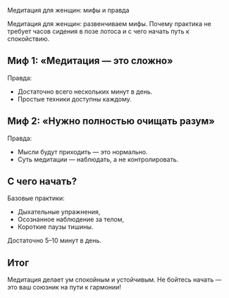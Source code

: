 Медитация для женщин: мифы и правда

Медитация для женщин: развенчиваем мифы. Почему практика не требует часов сидения в позе лотоса и с чего начать путь к спокойствию.

## Миф 1: «Медитация — это сложно»

Правда:

* Достаточно всего нескольких минут в день.
* Простые техники доступны каждому.

## Миф 2: «Нужно полностью очищать разум»

Правда:

* Мысли будут приходить — это нормально.
* Суть медитации — наблюдать, а не контролировать.

## С чего начать?

Базовые практики:

* Дыхательные упражнения,
* Осознанное наблюдение за телом,
* Короткие паузы тишины.

Достаточно 5–10 минут в день.

## Итог

Медитация делает ум спокойным и устойчивым. Не бойтесь начать — это ваш союзник на пути к гармонии!


